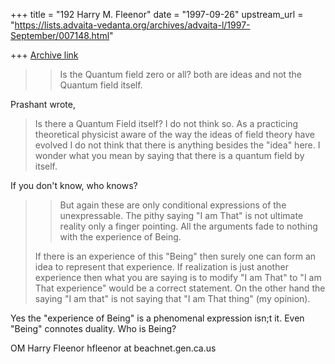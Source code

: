 +++
title = "192 Harry M. Fleenor"
date = "1997-09-26"
upstream_url = "https://lists.advaita-vedanta.org/archives/advaita-l/1997-September/007148.html"

+++
[Archive link](https://lists.advaita-vedanta.org/archives/advaita-l/1997-September/007148.html)

>> Is the Quantum field zero or all?
>> both are ideas and not the Quantum field itself.
>>
>
Prashant wrote,

>Is there a Quantum Field itself?  I do not think so.  As a practicing
>theoretical physicist aware of the way the ideas of field theory have
>evolved I do not think that there is anything besides the "idea" here.
>I wonder what you mean by saying that there is a quantum field by itself.

If you don't know, who knows?
>
>
>> But again these are only conditional expressions
>> of the unexpressable.
>> The pithy saying "I am That" is not ultimate reality
>> only a finger pointing.
>> All the arguments fade to nothing
>> with the experience of Being.
>>
>
>If there is an experience of this "Being" then surely one can form an idea
>to represent that experience.  If realization is just another experience
>then what you are saying is to modify "I am That" to "I am That
>experience" would be a correct statement. On the other hand the saying "I
>am that" is not saying that "I am That thing" (my opinion).

Yes the "experience of Being" is a phenomenal expression isn;t it.
Even "Being" connotes duality.
Who is Being?

OM
Harry Fleenor
hfleenor at beachnet.gen.ca.us

